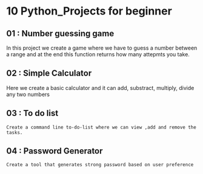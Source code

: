 # 10 Python_Projects for beginner 

## 01 : Number guessing game 
   In this project we create a game where we have to guess a number between a range and at the end this function returns how many attepmts you take.

## 02 : Simple Calculator
   Here we create a basic calculator and it can add, substract, multiply, divide any two numbers

## 03 : To do list 
    Create a command line to-do-list where we can view ,add and remove the tasks.

## 04 : Password Generator 
    Create a tool that generates strong password based on user preference
    
   


